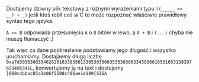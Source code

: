 Dostajemy dziwny plik tekstowy z różnymi wyrażeniami typu `((_____ << __) + _)` jeśli ktoś robił coś w C to może rozpoznać właściwie prawidłowy syntax tego języka.

`A << B` odpowiada przesunięciu `A` o `B` bitów w lewo, a `A + B` i `(...)` chyba nie muszę tłumaczyć :)

Tak więc za dane podkreślenie podstawiamy jego długość i wszystko uruchamiamy. Dostajaemy długą liczbę `0xa7d30363063346262616338356133653036663535303863343836616531653138397b53495341L`, konwertujemy ją na text i dostajemy `}060c4bbac85a3e06f5508c486ae1e189{SISA`


